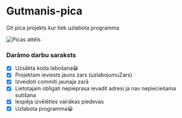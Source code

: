 # Gutmanis-pica
Git pica projekts kur tiek uzlabota programma

![Picas attēls](https://media.istockphoto.com/id/1042948900/photo/pizza-pepperoni-isolated-on-white-background.jpg?s=612x612&w=0&k=20&c=2WZk35fHKdCCh1FU-fOX6hrixIWB3IlMl0FspKaOraA=)
### **Darāmo darbu saraksts**
- [x] Uzsākta koda labošana😀
- [x] Projektam ieviests jauns zars (uzlabojumuZars)
- [x] Izveidoti commiti jaunaja zarā
- [x] Lietotajam obligati nepieprasa ievadit adresi ja nav nepieciešama sutišana
- [x]  Iespēja izvēlēties vairākas piedevas
- [x]  Uzlabota programma😀
